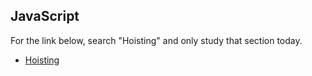 ## JavaScript

For the link below, search "Hoisting" and only study that section today.

* [Hoisting](https://medium.freecodecamp.org/the-definitive-javascript-handbook-for-a-developer-interview-44ffc6aeb54e)